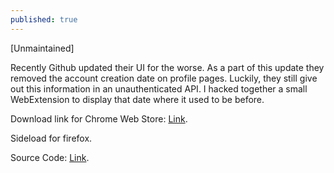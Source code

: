 ```yaml
---
published: true
---
```

[Unmaintained]

Recently Github updated their UI for the worse. As a part of this update they removed the account creation date on profile pages. Luckily, they still give out this information in an unauthenticated API. I hacked together a small WebExtension to display that date where it used to be before.

Download link for Chrome Web Store: [Link](https://chrome.google.com/webstore/detail/get-back-github-date/jbdeffedeonhkjinlichndgkkmfmpkec).

Sideload for firefox.

Source Code: [Link](https://github.com/tocttou/get-back-github-date).
